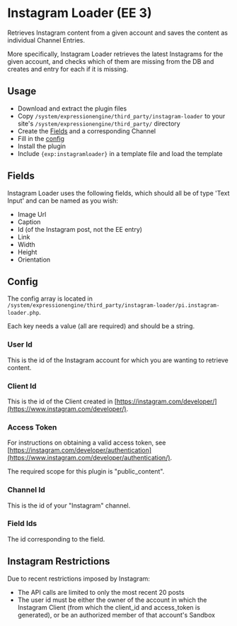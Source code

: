 # Instagram Loader (EE 3)

Retrieves Instagram content from a given account and saves the content as individual Channel Entries.

More specifically, Instagram Loader retrieves the latest Instagrams for the given account, and checks which of them are missing from the DB and creates and entry for each if it is missing.

## Usage

* Download and extract the plugin files
* Copy `/system/expressionengine/third_party/instagram-loader` to your site's `/system/expressionengine/third_party/` directory
* Create the [Fields](#fields) and a corresponding Channel
* Fill in the [config](#config)
* Install the plugin
* Include `{exp:instagramloader}` in a template file and load the template

## <a name="fields"></a>Fields

Instagram Loader uses the following fields, which should all be of type 'Text Input' and can be named as you wish:

* Image Url
* Caption
* Id (of the Instagram post, not the EE entry)
* Link
* Width
* Height
* Orientation

## <a name="config"></a>Config

The config array is located in `/system/expressionengine/third_party/instagram-loader/pi.instagram-loader.php`.

Each key needs a value (all are required) and should be a string.

### User Id

This is the id of the Instagram account for which you are wanting to retrieve content.

### Client Id

This is the id of the Client created in [https://instagram.com/developer/](https://www.instagram.com/developer/).

### Access Token

For instructions on obtaining a valid access token, see [https://instagram.com/developer/authentication](https://www.instagram.com/developer/authentication/).

The required scope for this plugin is "public_content".

### Channel Id

This is the id of your "Instagram" channel.

### Field Ids

The id corresponding to the field.

## Instagram Restrictions

Due to recent restrictions imposed by Instagram:

* The API calls are limited to only the most recent 20 posts
* The user id must be either the owner of the account in which the Instagram Client (from which the client_id and access_token is generated), or be an authorized member of that account's Sandbox
